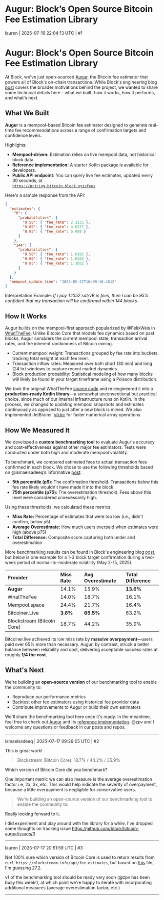 # Augur: Block’s Open Source Bitcoin Fee Estimation Library

lauren | 2025-07-16 22:04:13 UTC | #1

# Augur: Block's Open Source Bitcoin Fee Estimation Library

At Block, we've just open-sourced [Augur](https://github.com/block/bitcoin-augur), the Bitcoin fee estimator that powers all of Block's on-chain transactions. While Block's engineering blog [post](https://engineering.block.xyz/blog/augur-an-open-source-bitcoin-fee-estimation-library) covers the broader motivations behind the project, we wanted to share some technical details here - what we built, how it works, how it performs, and what's next.

## What We Built

**Augur** is a mempool-based Bitcoin fee estimator designed to generate real-time fee recommendations across a range of confirmation targets and confidence levels.

Highlights:

* **Mempool-driven:** Estimation relies on live mempool data, not historical block data.  
* **Reference implementation:** A starter Kotlin [package](https://github.com/block/bitcoin-augur-reference) is available for developers.  
* **Public API endpoint:** You can query live fee estimates, updated every 30 seconds, at  
    [`https://pricing.bitcoin.block.xyz/fees`](https://pricing.bitcoin.block.xyz/fees)

Here's a sample response from the API:

```json
{
  "estimates": {
    "6": {
      "probabilities": {
        "0.50": { "fee_rate": 2.1135 },
        "0.80": { "fee_rate": 4.0277 },
        "0.95": { "fee_rate": 6.008 }
      }
    },
    "144": {
      "probabilities": {
        "0.50": { "fee_rate": 1.0101 },
        "0.80": { "fee_rate": 1.0202 },
        "0.95": { "fee_rate": 1.1052 }
      }
    }
  },
  "mempool_update_time": "2025-05-27T16:09:18.461Z"
}
```

Interpretation Example: *If I pay 1.1052 sat/vB in fees, then I can be 95% confident that my transaction will be confirmed within 144 blocks.*

## How It Works

Augur builds on the mempool-first approach popularized by @FelixWeis in [WhatTheFee](https://whatthefee.io). Unlike Bitcoin Core that models fee dynamics based on past blocks, Augur considers the current mempool state, transaction arrival rates, and the inherent randomness of Bitcoin mining.

* Current mempool weight: Transactions grouped by fee rate into buckets, tracking total weight at each fee level.  
* Transaction inflow rates: Measured over both short (30 min) and long (24 hr) windows to capture recent market dynamics.  
* Block production probability: Statistical modeling of how many blocks will likely be found in your target timeframe using a Poisson distribution.

We took the original WhatTheFee [source code](https://github.com/FelixWeis/WhatTheFee--legacy) and re-engineered it into a **production-ready Kotlin library**—a somewhat unconventional but practical choice, since much of our internal infrastructure runs on Kotlin. In the process, we changed to updating mempool snapshots and estimates continuously as opposed to just after a new block is mined. We also implemented JetBrains' [viktor](https://github.com/JetBrains-Research/viktor) for faster numerical array operations.

## How We Measured It

We developed a **custom benchmarking tool** to evaluate Augur's accuracy and cost-effectiveness against other major fee estimators. Tests were conducted under both high and moderate mempool volatility.

To benchmark, we compared estimated fees to actual transaction fees confirmed in each block. We chose to use the following thresholds based on @ismaelsadeeq’s informative [post](https://delvingbitcoin.org/t/mempool-based-fee-estimation-on-bitcoin-core/703/7):

* **5th percentile (p5):** The confirmation threshold. Transactions below this fee rate likely wouldn't have made it into the block.  
* **75th percentile (p75):** The overestimation threshold. Fees above this level were considered unnecessarily high.

Using these thresholds, we calculated these metrics:

* **Miss Rate:** Percentage of estimates that were too low (i.e., didn't confirm, below p5)  
* **Average Overestimate:** How much users overpaid when estimates were high (above p75)  
* **Total Difference:** Composite score capturing both under and overestimation

More benchmarking results can be found in Block's engineering blog [post](https://engineering.block.xyz/blog/augur-an-open-source-bitcoin-fee-estimation-library), but below is one example for a 1-3 block target confirmation during a two-week period of normal-to-moderate volatility (May 2-15, 2025). 

| Provider | Miss Rate | Avg Overestimate | Total Difference |
| :---- | :---- | :---- | :---- |
| **Augur** | 14.1% | 15.9% | **13.6%** |
| WhatTheFee | 14.0% | 18.7% | 16.1% |
| Mempool.space | 24.4% | 21.7% | 16.4% |
| Bitcoiner.Live | **3.6%** | **65.5%** | 63.2% |
| Blockstream (Bitcoin Core) | 18.7% | 44.2% | 35.9% |


Bitcoiner.live achieved its low miss rate by **massive overpayment**—users paid over 65% more than necessary. Augur, by contrast, struck a better balance between reliability and cost, delivering acceptable success rates at roughly **1/4 the cost**.


## What's Next

We're building an **open-source version** of our benchmarking tool to enable the community to:

* Reproduce our performance metrics  
* Backtest other fee estimators using historical fee provider data  
* Contribute improvements to Augur or build their own estimators

We'll share the benchmarking tool here once it's ready. In the meantime, feel free to check out [Augur](https://github.com/block/bitcoin-augur) and its [reference implementation](https://github.com/block/bitcoin-augur-reference). @zpv and I welcome any questions or feedback in our posts and repos.

-------------------------

ismaelsadeeq | 2025-07-17 09:26:05 UTC | #2

This is great work!

> Blockstream (Bitcoin Core): 18.7% / 44.2% / 35.9%

Which version of Bitcoin Core did you benchmark?

One important metric we can also measure is the average overestimation factor i.e, 2x, 3x, etc. This would help indicate the severity of overpayment, because a little overpayment is negligible for conservative users.

> We’re building an open-source version of our benchmarking tool to enable the community to:

Really looking forward to it.

I did experiment and play around with the library for a while, I've dropped some thoughts on tracking issue https://github.com/block/bitcoin-augur/issues/3

-------------------------

lauren | 2025-07-17 20:51:59 UTC | #3

Not 100% sure which version of Bitcoin Core is used to return results from `curl https://blockstream.info/api/fee-estimates`, but based on [this](https://github.com/Blockstream/esplora/blob/52de3ccf39c56ff839e26829ccd6d18f169832f7/contrib/Dockerfile.base#L37) file, I'm guessing 27.2.

v1 of the benchmarking tool should be ready very soon (@zpv has been busy this week!), at which point we're happy to iterate with incorporating additional measures (average overestimation factor, etc.)

-------------------------

